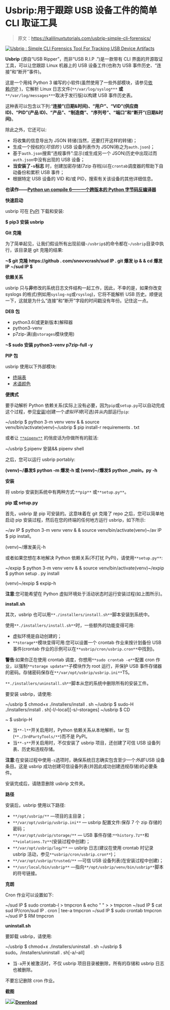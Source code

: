 # Usbrip:用于跟踪 USB 设备工件的简单 CLI 取证工具

> 原文：<https://kalilinuxtutorials.com/usbrip-simple-cli-forensics/>

[![Usbrip : Simple CLI Forensics Tool For Tracking USB Device Artifacts](img//59ef59d54f27e571684311b42308f70d.png "Usbrip : Simple CLI Forensics Tool For Tracking USB Device Artifacts")](https://1.bp.blogspot.com/-OCrzPfBc90Y/XUaFhOxY4CI/AAAAAAAABrA/eHc8OPFGfnU-aK5UIVeENDtLyAQTDSzUACLcBGAs/s1600/Screenshots-3.png)

**Usbrip** (源自“USB Ripper”，而非“USB R.I.P .”)是一款带有 CLI 界面的开源取证工具，可以让您跟踪 Linux 机器上的 USB 设备工件(也称为 USB 事件历史、“连接”和“断开”事件)。

这是一个用纯 Python 3 编写的小软件(虽然使用了一些外部模块，请参见[依赖/PIP](https://github.com/snovvcrash/usbrip#pip-packages) )，它解析 Linux 日志文件(`**/var/log/syslog***` **或** `**/var/log/messages***`取决于发行版)以构建 USB 事件历史表。

这种表可以包含以下列:“**连接”(日期&时间)、“用户”、“VID”(供应商 ID)、“PID”(产品 ID)、“产品”、“制造商”、“序列号”、“端口”和“断开”(日期&时间)**。

除此之外，它还可以:

*   将收集的信息导出为 JSON 转储(当然，还要打开这样的转储)；
*   生成一个授权的(*可信的* ) USB 设备列表作为 JSON(称之为`auth.json`)；
*   基于`auth.json`搜索“违规事件”:显示(或生成另一个 JSON)历史中出现过而`auth.json`中没有出现的 USB 设备；
*   **当安装了`-s`标志** 时，创建加密存储(7zip 存档)以在`crontab`调度器的帮助下自动备份和累积 USB 事件；
*   根据特定 USB 设备的 VID 和/或 PID，搜索有关该设备的其他详细信息。

**也读作——[Python un compile 6——一个跨版本的 Python 字节码反编译器](https://kalilinuxtutorials.com/python-uncompyle6/)**

**快速启动**

usbrip 可在 [PyPI](https://pypi.org/project/usbrip/) 下载和安装:

**$ pip3 安装 usbrip**

**Git 克隆**

为了简单起见，让我们假设所有出现前缀`~/usbrip$`的命令都在`~/usbrip`目录中执行，该目录是 git 克隆的结果:

**~$ git 克隆 https://github . com/snovvcrash/sud IP . git 爆发 ip & & cd 爆发 IP**
**~/sud IP $**

**依赖关系**

usbrip 只与**非**修改的系统日志文件结构一起工作，因此，不幸的是，如果你改变 syslogs 的格式(例如用`syslog-ng`或`rsyslog`)，它将不能解析 USB 历史。顺便说一下，这就是为什么“连接”和“断开”字段的时间戳没有年份。记住这一点。

**DEB 包**

*   python3.6(或更新版本)解释器
*   python3-venv
*   p7zip-满(由`storages`模块使用)

**~$ sudo 安装 python3-venv p7zip-full -y**

**PIP 包**

usbrip 使用以下外部模块:

*   [终端表](https://github.com/Robpol86/terminaltables)
*   [术语颜色](https://pypi.org/project/termcolor)

**便携式**

要手动解析 Python 依赖关系(实际上没有必要，因为`pip`或`setup.py`可以自动完成这个过程，参见[安装](https://github.com/snovvcrash/usbrip#installation))创建一个*虚拟环境*(可选)并从内部运行`pip`:

~/usbrip $ python 3-m venv venv & & source venv/bin/activate(venv)~/usbrip $ pip install-r requirements . txt

或者让 [`**pipenv**`](https://github.com/pypa/pipenv) 的俏皮话为你做所有的脏活:

~/usbrip＄pipenv 安装&& pipenv shell

之后，您可以运行 usbrip portably:

**(venv)~/暴发$ python -m 爆发-h
或
(venv)~/爆发$ python __main_。py -h**

**安装**

将 usbrip 安装到系统中有两种方式:`**pip**` 或`**setup.py**`。

**pip 或 setup.py**

首先，usbrip 是 pip 可安装的。这意味着在 git 克隆了 repo 之后，您可以简单地启动 pip 安装过程，然后在您的终端的任何地方运行 usbrip，如下所示:

~/av IP $ python 3-m venv venv & & source venv/bin/activate(venv)~/av IP $ pip install。

(venv)~/爆发美元-h

或者如果您想在本地解决 Python 依赖关系(不打扰 PyPI)，请使用`**setup.py**`:

~/expip $ python 3-m venv venv & & source venv/bin/activate(venv)~/expip $ python setup . py install

(venv)~/expip $ expip-h

**注意**:您可能希望在 Python 虚拟环境处于活动状态时运行安装过程(如上图所示)。

**install.sh**

其次，usbrip 也可以用`**./installers/install.sh**`脚本安装到系统中。

使用`**./installers/install.sh**`时，一些额外的功能变得可用:

*   虚拟环境是自动创建的；
*   `**storage**`模块变得可用:您可以设置一个 crontab 作业来按计划备份 USB 事件(crontab 作业的示例可以在`**usbrip/cron/usbrip.cron**`中找到)。

**警告**:如果你正在使用 crontab 调度，你想用`**sudo crontab -e**`配置 cron 作业，以强制`**storage update**`子模块作为 root 运行，并保护 USB 事件存储器的密码。存储密码保存在`**/var/opt/usbrip/usbrip.ini**`T5。

`**./installers/uninstall.sh**`脚本从您的系统中删除所有的安装工件。

要安装 usbrip，请使用:

~/usbrip $ chmod+x ./installers/install . sh
~/usbrip $ sudo-H ./installers/install . sh[-l/–local][-s/–storages]
~/usbrip $ CD

~ $ usbrip-H

*   当`**-l**`开关启用时，Python 依赖关系从本地解析。tar 包(`**./3rdPartyTools/**`)而不是 PyPI。
*   当`**-s**`开关启用时，不仅安装了 usbrip 项目，还创建了可信 USB 设备列表、历史和违规存储。

**注意**:在安装过程中使用`-s`选项时，确保系统日志确实包含至少一个*外部* USB 设备条目。这是 usbrip 成功创建可信设备列表(并因此成功创建违规存储)的必要条件。

安装完成后，请随意删除 usbrip 文件夹。

**路径**

安装后，usbrip 使用以下路径:

*   `**/opt/usbrip/**` —项目的主目录；
*   `**/var/opt/usbrip/usbrip.ini**` — usbrip 配置文件:保存 7 个 zip 存储的密码；
*   `**/var/opt/usbrip/storage/**` — USB 事件存储:`**history.7z**`和`**violations.7z**`(安装过程中创建)；
*   `**/var/opt/usbrip/log/**` — usbrip 日志(建议在使用 crontab 时记录 usbrip 活动，参见`**usbrip/cron/usbrip.cron**`)；
*   `**/var/opt/usbrip/trusted/**` —可信 USB 设备列表(在安装过程中创建)；
*   `**/usr/local/bin/usbrip**` —指向`**/opt/usbrip/venv/bin/usbrip**`脚本的符号链接。

**克朗**

Cron 作业可以设置如下:

~/sud IP $ sudo crontab-l > tmpcron & echo " " > > tmpcron
~/sud IP $ cat sud IP/cron/sud IP . cron | tee-a tmpcron
~/sud IP $ sudo crontab tmpcron
~/sud IP $ RM tmpcron

**uninstall.sh**

要卸载 usbrip，请使用:

~/usbrip $ chmod+x ./installers/uninstall . sh
~/usbrip $ sudo。/installers/uninstall . sh[-a/–all]

*   当`-a`开关被激活时，不仅 usbrip 项目目录被删除，所有的存储和 usbrip 日志也被删除。

不要忘记删除 cron 作业。

**截图**

![](img//4135b26a458ab564c778be2b0fca1010.png)![](img//01bd8bffdf29761ce3c51043ee97a3d9.png)[**Download**](https://github.com/snovvcrash/usbrip)